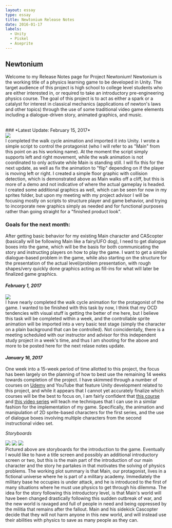 ```yaml
---
layout: essay
type: essay
title: Newtonium Release Notes
date: 2016-01-17
labels:
  - Unity
  - Piskel
  - Aseprite
---
```


## Newtonium
Welcome to my Release Notes page for Project Newtonium!  Newtonium is the working title of a physics learning game to be developed in Unity.  The target audience of this project is high school to college level students who are either interested in, or required to take an introductory pre-engineering physics course.  The goal of this project is to act as either a spark or a catalyst for interest in classical mechanics (applications of newton's laws and other topics) through the use of some traditional video game elements including a dialogue-driven story, animated graphics, and music.

<br/>
### *Latest Update: February 15, 2017*
<div class="ui large rounded images">
  <img class="ui image" src="../images/releaseNotes_1stScreen.gif">
</div>
I completed the walk cycle animation and imported it into Unity.  I wrote a simple script to control the protagonist (who I will refer to as "Main" from this point on as his working name).  At the moment the script simply supports left and right movement, while the walk animation is not coordinated to only activate while Main is standing still.  I will fix this for the next update, as well as fix the animation to "flip" depending on if the player is moving left or right.  I created a simple floor graphic with collision detection, which is demonstrated above as Main walks off a cliff, but this is more of a demo and not indicative of where the actual gameplay is headed.  I created some additional graphics as well, which can be seen for now in my sprites folder, but upon my meeting with my project advisor I will be focusing mostly on scripts to structure player and game behavior, and trying to incorporate new graphics simply as needed and for functional purposes rather than going straight for a "finished product look".

### Goals for the next month:
After getting basic behavior for my existing Main character and CAScopter (basically will be following Main like a fairy/UFO dog), I need to get dialogue boxes into the game, which will be the basis for both communicating the story and instructing players on how to play the game.  I want to get a simple dialogue-based problem in the game, while also starting on the structure for the presentation of the actual level/problem presentation, with rough shapes/very quickly done graphics acting as fill-ins for what will later be finalized game graphics.

#### *February 1, 2017*
<div class="ui small rounded images">
  <img class="ui image" src="../images/newtonia_roughWalk.gif">
</div>
I have nearly completed the walk cycle animation for the protagonist of the game.  I wanted to be finished with this task by now, I think that my OCD tendencies with visual stuff is getting the better of me here, but I believe this task will be completed within a week, and the controllable sprite animation will be imported into a very basic test stage (simply the character on a plain background that can be controlled).  Not coincidentally, there is a meeting scheduled with our instructor and advisor for this independent study project in a week's time, and thus I am shooting for the above and more to be posted here for the next relase notes update.
<br/>

#### *January 16, 2017*
One week into a 15-week period of time allotted to this project, the focus has been largely on the planning of how to best use the remaining 14 weeks towards completion of the project.  I have skimmed through a number of courses on [Udemy](https://www.udemy.com/courses/) and YouTube that feature Unity development related to this project, and while it appears that I cannot yet accurately finalize which courses will be the best to focus on, I am fairly confident that [this course](https://www.udemy.com/unity2dplatformer/) and [this video series](https://www.youtube.com/results?search_query=unity+rpg+tutorial+gamesplusjames) will teach me techniques that I can use in a similar fashion for the implementation of my game.  Specifically, the animation and manipulation of 2D sprite-based characters for the first series, and the use of dialogue boxes involving multiple characters from the second instructional video set.

*Storyboards*
<br/>
<div class="ui large rounded images">
  <img class="ui image" src="../images/releaseNotes_sB01.JPG">
  <img class="ui image" src="../images/releaseNotes_sB02.JPG">
  <img class="ui image" src="../images/releaseNotes_sB03.JPG">
</div>
Pictured above are storyboards for the introduction to the game.  Eventually I would like to have a title screen and possibly an additional introductory screen or two, but this is the main part of the introduction of our main character and the story he partakes in that motivates the solving of physics problems.  The working plot summary is that Main, our protagonist, lives in a fictional universe where he is part of a military academy.  Immediately the military base he occupies is under attack, and he is introduced to the first of many situations where he must use physics to get through his dilemma.  The idea for the story following this introductory level, is that Main's world will have been changed drastically following this sudden outbreak of war, and the new world is ravaged and full of people in need and being oppressed by the militia that remains after the fallout.  Main and his sidekick Cascopter decide that they will not harm anyone in this new world, and will instead use their abilities with physics to save as many people as they can.

